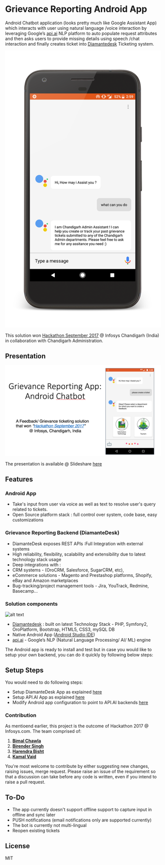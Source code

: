 # Grievance Reporting Android App 
Android Chatbot application (looks pretty much like Google Assistant App) which interacts with user using natural language /voice interaction by leveraging Google’s [api.ai](https://api.ai/) NLP platform to auto populate request attributes and then asks users to provide missing details using speech /chat interaction and finally creates ticket into [Diamantedesk](https://diamantedesk.com/getting-started/) Ticketing system. 

[![For Demo Watch the video](/docs/aboutassist.png)](https://youtu.be/ek_nXzSPhhs)

This solution won [Hackathon September 2017](http://punjabnewsexpress.com/chandigarh/news/infosys-chandigarh-successfully-concludes-hackathon-september-2017-66632.aspx) @ Infosys Chandigarh (India) in collaboration with Chandigarh Administration.


## Presentation
[![Grievance Reporting Chatbot](/docs/about_app.png)](https://www.slideshare.net/BirenderSingh2/android-chatbot-grievancereportinghackathonsept2017)

The presentation is available @ Slideshare [here](https://www.slideshare.net/BirenderSingh2/android-chatbot-grievancereportinghackathonsept2017)

## Features
### Android App
* Take's input from user via voice as well as text to resolve user's query related to tickets.
* Open Source platform stack : full control over system, code base, easy customizations

### Grievance Reporting Backend (DiamanteDesk)
* DiamanteDesk exposes REST APIs :Full Integration with external systems
* High reliability, flexibility, scalability and extensibility due to latest technology stack usage
* Deep integrations with :
* CRM systems - (OroCRM, Salesforce, SugarCRM, etc), 
* eCommerce solutions - Magento and Prestashop platforms, Shopify, eBay and Amazon marketplaces
* Bug-tracking/project management tools - Jira, YouTrack, Redmine, Basecamp…

### Solution components

![alt text](https://github.com/birender-s/ticketing-client-android/blob/master/docs/tech_design.png)

* [Diamantedesk](https://diamantedesk.com/getting-started/) : built on latest Technology Stack - PHP, Symfony2, OroPlatform, Bootstrap, HTML5, CSS3, mySQL DB
* Native Android App ([Android Studio IDE](https://developer.android.com/studio/index.html))
* [api.ai](https://api.ai/)  - Google’s NLP (Natural Language Processing/ AI/ ML) engine

 
The Android app is ready to install and test but in case you would like to setup your own backend, you can do it quickly by following below steps:

## Setup Steps
You would need to do following steps:
* Setup DiamanteDesk App as explained [here](https://github.com/birender-s/ticketing-client-android/tree/master/docs/diamante_setup)
* Setup API.AI App as explained [here](https://github.com/birender-s/ticketing-client-android/tree/master/docs/api.ai_setup)
* Modify Android app configuration to point to API.AI backends [here](https://github.com/birender-s/ticketing-client-android/tree/master/docs) 

### Contribution
As mentioend earlier, this project is the outcome of Hackathon 2017 @ Infosys.com. The team comprised of:
1. [**Bimal Chawla**](https://www.linkedin.com/in/bimalchawla89)
2. [**Birender Singh**](https://www.linkedin.com/in/birenders)
3. [**Harendra Bisht**](https://www.linkedin.com/in/harendra-singh-bisht-87a69484)
4. [**Kamal Vaid**](https://www.linkedin.com/in/kamal-vaid-4620693b)

You're most welcome to contribute by either suggesting new changes, raising issues, merge request.
Please raise an issue of the requirement so that a discussion can take before any code is written, 
even if you intend to raise a pull request.

## To-Do

* The app currently doesn't support offline support to capture input in offline and sync later
* PUSH notifications (email notifications only are supported currently)
* The bot is currently not multi-lingual
* Reopen existing tickets

## License

MIT

